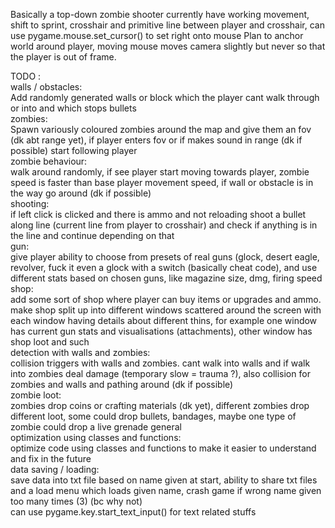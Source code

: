 Basically a top-down zombie shooter
currently have working movement, shift to sprint, crosshair and primitive line between player and crosshair, can use pygame.mouse.set_cursor() to set right onto mouse
Plan to anchor world around player, moving mouse moves camera slightly but never so that the player is out of frame.

TODO : \
walls / obstacles:\
    Add randomly generated walls or block which the player cant walk through or into and which stops bullets\
zombies:\
    Spawn variously coloured zombies around the map and give them an fov (dk abt range yet), if player enters fov or if makes sound in range (dk if possible) start following player\
zombie behaviour:\
    walk around randomly, if see player start moving towards player, zombie speed is faster than base player movement speed, if wall or obstacle is in the way go around (dk if possible)\
shooting:\
    if left click is clicked and there is ammo and not reloading shoot a bullet along line (current line from player to crosshair) and check if anything is in the line and continue depending on that\
gun:\
    give player ability to choose from presets of real guns (glock, desert eagle, revolver, fuck it even a glock with a switch (basically cheat code), and use different stats based on chosen guns, like magazine size, dmg, firing speed\
shop:\
    add some sort of shop where player can buy items or upgrades and ammo. make shop split up into different windows scattered around the screen with each window having details about different thins, for example one window has current gun stats and visualisations (attachments), other window has shop loot and such\
detection with walls and zombies:\
    collision triggers with walls and zombies. cant walk into walls and if walk into zombies deal damage (temporary slow = trauma ?), also collision for zombies and walls and pathing around (dk if possible)\
zombie loot:\
    zombies drop coins or crafting materials (dk yet), different zombies drop different loot, some could drop bullets, bandages, maybe one type of zombie could drop a live grenade general\
optimization using classes and functions:\
    optimize code using classes and functions to make it easier to understand and fix in the future\
data saving / loading:\
    save data into txt file based on name given at start, ability to share txt files and a load menu which loads given name, crash game if wrong name given too many times (3) (bc why not) \
    can use pygame.key.start_text_input() for text related stuffs
